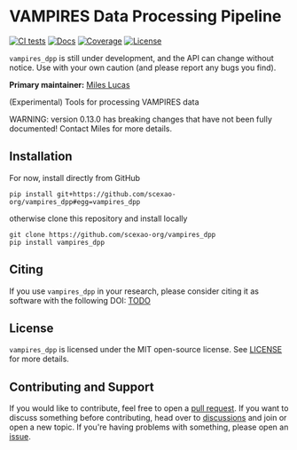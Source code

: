 # VAMPIRES Data Processing Pipeline

[![CI tests](https://github.com/scexao-org/vampires_dpp/actions/workflows/CI.yml/badge.svg?branch=main)](https://github.com/scexao-org/vampires_dpp/actions/workflows/CI.yml)
[![Docs](https://github.com/scexao-org/vampires_dpp/actions/workflows/docs.yml/badge.svg?branch=main)](https://scexao-org.github.io/vampires_dpp)
[![Coverage](https://codecov.io/gh/scexao-org/vampires_dpp/branch/main/graph/badge.svg)](https://codecov.io/gh/scexao-org/vampires_dpp)
[![License](https://img.shields.io/github/license/scexao-org/vampires_dpp?color=yellow)](LICENSE)

 `vampires_dpp` is still under development, and the API can change without notice. Use with your own caution (and please report any bugs you find).

**Primary maintainer:** [Miles Lucas](https://github.com/scexao-org)

(Experimental) Tools for processing VAMPIRES data

WARNING: version 0.13.0 has breaking changes that have not been fully documented! Contact Miles for more details.

## Installation

For now, install directly from GitHub

    pip install git+https://github.com/scexao-org/vampires_dpp#egg=vampires_dpp

otherwise clone this repository and install locally

    git clone https://github.com/scexao-org/vampires_dpp
    pip install vampires_dpp

## Citing

If you use `vampires_dpp` in your research, please consider citing it as software with the following DOI: [TODO](https://github.com/scexao-org/vampires_dpp/blob/main/CITAIONS.bib)

## License

`vampires_dpp` is licensed under the MIT open-source license. See [LICENSE](LICENSE) for more details.

## Contributing and Support

If you would like to contribute, feel free to open a [pull request](https://github.com/scexao-org/vampires_dpp/pulls). If you want to discuss something before contributing, head over to [discussions](https://github.com/scexao-org/vampires_dpp/discussions) and join or open a new topic. If you're having problems with something, please open an [issue](https://github.com/scexao-org/vampires_dpp/issues).
